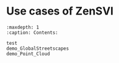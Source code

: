 # Use cases of ZenSVI

```{toctree}
:maxdepth: 1
:caption: Contents:

test
demo_GlobalStreetscapes
demo_Point_Cloud
```
